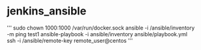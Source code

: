 # jenkins_ansible
'''
sudo chown 1000:1000 /var/run/docker.sock
ansible -i /ansible/inventory -m ping test1
ansible-playbook -i ansible/inventory ansible/playbook.yml
ssh -i /ansible/remote-key remote_user@centos
'''